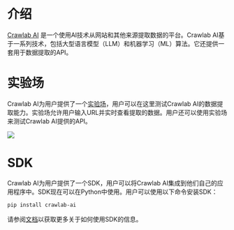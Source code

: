 # 介绍

[Crawlab AI](https://www.crawlab.cn/zh/ai) 是一个使用AI技术从网站和其他来源提取数据的平台。Crawlab
AI基于一系列技术，包括大型语言模型（LLM）和机器学习（ML）算法。它还提供一套用于数据提取的API。

# 实验场

Crawlab AI为用户提供了一个[实验场](https://ai.crawlab.io/zh)，用户可以在这里测试Crawlab
AI的数据提取能力。实验场允许用户输入URL并实时查看提取的数据。用户还可以使用实验场来测试Crawlab AI提供的API。

![](https://www.crawlab.cn/_next/image?url=%2F_next%2Fstatic%2Fmedia%2Fai-playground.0978666f.png&w=3840&q=75)

# SDK

Crawlab AI为用户提供了一个SDK，用户可以将Crawlab AI集成到他们自己的应用程序中。SDK现在可以在Python中使用。用户可以使用以下命令安装SDK：

```bash
pip install crawlab-ai
```

请参阅[文档](./sdk.md)以获取更多关于如何使用SDK的信息。